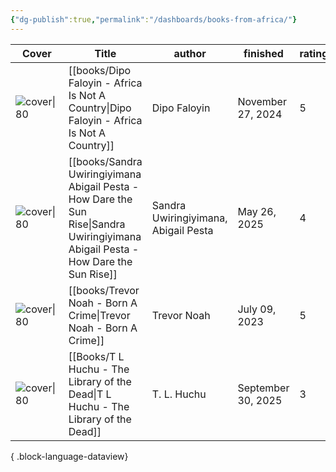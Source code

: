 ```yaml
---
{"dg-publish":true,"permalink":"/dashboards/books-from-africa/"}
---
```



| Cover                                                                                                                         | Title                                                                                                                                 | author                               | finished           | rating |
| ----------------------------------------------------------------------------------------------------------------------------- | ------------------------------------------------------------------------------------------------------------------------------------- | ------------------------------------ | ------------------ | ------ |
| ![cover\|80](http://books.google.com/books/content?id=tiAxEAAAQBAJ&printsec=frontcover&img=1&zoom=1&edge=curl&source=gbs_api) | [[books/Dipo Faloyin - Africa Is Not A Country\|Dipo Faloyin - Africa Is Not A Country]]                                           | Dipo Faloyin                         | November 27, 2024  | 5      |
| ![cover\|80](http://books.google.com/books/content?id=TN7hDAAAQBAJ&printsec=frontcover&img=1&zoom=1&edge=curl&source=gbs_api) | [[books/Sandra Uwiringiyimana Abigail Pesta - How Dare the Sun Rise\|Sandra Uwiringiyimana Abigail Pesta - How Dare the Sun Rise]] | Sandra Uwiringiyimana, Abigail Pesta | May 26, 2025       | 4      |
| ![cover\|80](http://books.google.com/books/content?id=dAzJCwAAQBAJ&printsec=frontcover&img=1&zoom=1&edge=curl&source=gbs_api) | [[books/Trevor Noah - Born A Crime\|Trevor Noah - Born A Crime]]                                                                   | Trevor Noah                          | July 09, 2023      | 5      |
| ![cover\|80](http://books.google.com/books/content?id=AIb7DwAAQBAJ&printsec=frontcover&img=1&zoom=1&source=gbs_api)           | [[Books/T L Huchu - The Library of the Dead\|T L Huchu - The Library of the Dead]]                                                 | T. L. Huchu                          | September 30, 2025 | 3      |

{ .block-language-dataview}
